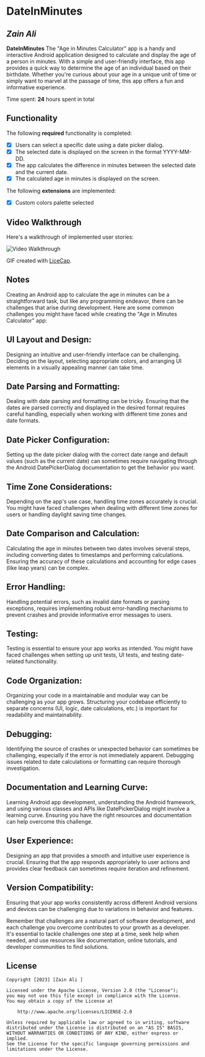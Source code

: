 # DateInMinutes

## *Zain Ali*

**DateInMinutes** The "Age in Minutes Calculator" app is a handy and interactive Android application designed to calculate and display the age of a person in minutes. With a simple and user-friendly interface, this app provides a quick way to determine the age of an individual based on their birthdate. Whether you're curious about your age in a unique unit of time or simply want to marvel at the passage of time, this app offers a fun and informative experience.

Time spent: **24** hours spent in total

## Functionality

The following **required** functionality is completed:

* [x] Users can select a specific date using a date picker dialog.
* [x] The selected date is displayed on the screen in the format YYYY-MM-DD.
* [x] The app calculates the difference in minutes between the selected date and the current date.
* [x] The calculated age in minutes is displayed on the screen.

The following **extensions** are implemented:

* [x] Custom colors palette selected

## Video Walkthrough

Here's a walkthrough of implemented user stories:

<img src='https://giphy.com/gifs/3grBuB98wKMthXSJTv' title='Video Walkthrough' width='' alt='Video Walkthrough' />

GIF created with [LiceCap](http://www.cockos.com/licecap/).

## Notes

Creating an Android app to calculate the age in minutes can be a straightforward task, but like any programming endeavor, there can be challenges that arise during development. Here are some common challenges you might have faced while creating the "Age in Minutes Calculator" app:

## UI Layout and Design:
Designing an intuitive and user-friendly interface can be challenging. Deciding on the layout, selecting appropriate colors, and arranging UI elements in a visually appealing manner can take time.

## Date Parsing and Formatting:
Dealing with date parsing and formatting can be tricky. Ensuring that the dates are parsed correctly and displayed in the desired format requires careful handling, especially when working with different time zones and date formats.

## Date Picker Configuration:
Setting up the date picker dialog with the correct date range and default values (such as the current date) can sometimes require navigating through the Android DatePickerDialog documentation to get the behavior you want.

## Time Zone Considerations:
Depending on the app's use case, handling time zones accurately is crucial. You might have faced challenges when dealing with different time zones for users or handling daylight saving time changes.

## Date Comparison and Calculation:
Calculating the age in minutes between two dates involves several steps, including converting dates to timestamps and performing calculations. Ensuring the accuracy of these calculations and accounting for edge cases (like leap years) can be complex.

## Error Handling:
Handling potential errors, such as invalid date formats or parsing exceptions, requires implementing robust error-handling mechanisms to prevent crashes and provide informative error messages to users.

## Testing:
Testing is essential to ensure your app works as intended. You might have faced challenges when setting up unit tests, UI tests, and testing date-related functionality.

## Code Organization:
Organizing your code in a maintainable and modular way can be challenging as your app grows. Structuring your codebase efficiently to separate concerns (UI, logic, date calculations, etc.) is important for readability and maintainability.

## Debugging:
Identifying the source of crashes or unexpected behavior can sometimes be challenging, especially if the error is not immediately apparent. Debugging issues related to date calculations or formatting can require thorough investigation.

## Documentation and Learning Curve:
Learning Android app development, understanding the Android framework, and using various classes and APIs like DatePickerDialog might involve a learning curve. Ensuring you have the right resources and documentation can help overcome this challenge.

## User Experience:
Designing an app that provides a smooth and intuitive user experience is crucial. Ensuring that the app responds appropriately to user actions and provides clear feedback can sometimes require iteration and refinement.

## Version Compatibility:
Ensuring that your app works consistently across different Android versions and devices can be challenging due to variations in behavior and features.

Remember that challenges are a natural part of software development, and each challenge you overcome contributes to your growth as a developer. It's essential to tackle challenges one step at a time, seek help when needed, and use resources like documentation, online tutorials, and developer communities to find solutions.
## License

    Copyright [2023] [Zain Ali ]

    Licensed under the Apache License, Version 2.0 (the "License");
    you may not use this file except in compliance with the License.
    You may obtain a copy of the License at

        http://www.apache.org/licenses/LICENSE-2.0

    Unless required by applicable law or agreed to in writing, software
    distributed under the License is distributed on an "AS IS" BASIS,
    WITHOUT WARRANTIES OR CONDITIONS OF ANY KIND, either express or implied.
    See the License for the specific language governing permissions and
    limitations under the License.